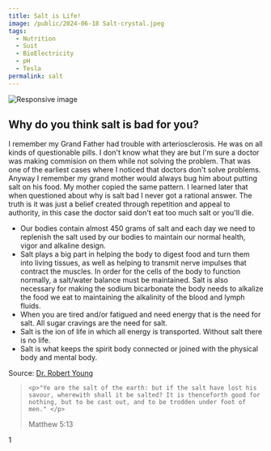 ```yaml
---
title: Salt is Life!
image: /public/2024-06-18 Salt-crystal.jpeg
tags:
  - Nutrition
  - Suit
  - BioElectricity
  - pH
  - Tesla
permalink: salt
---
```


<img src="{{ page.image | relative_url }}" class="img-fluid rounded w-50" alt="Responsive image">

<h2>Why do you think salt is bad for you?</h2>

<p>I remember my Grand Father had trouble with arteriosclerosis. He was on all kinds of questionable pills. I don't know what they are but I'm sure a doctor was making commision on them while not solving the problem. That was one of the earliest cases where I noticed that doctors don't solve problems. Anyway I remember my grand mother would always bug him about putting salt on his food. My mother copied the same pattern. I learned later that when questioned about why is salt bad I never got a rational answer. The truth is it was just a belief created through repetition and appeal to authority, in this case the doctor said don't eat too much salt or you'll die.</p>

<ul>
    <li>Our bodies contain almost 450 grams of salt and each day we need to replenish the salt used by our bodies to maintain our normal health, vigor and alkaline design.</li>
    <li>Salt plays a big part in helping the body to digest food and turn them into living tissues, as well as helping to transmit nerve impulses that contract the muscles. In order for the cells of the body to function normally, a salt/water balance must be maintained. Salt is also necessary for making the sodium bicarbonate the body needs to alkalize the food we eat to maintaining the alkalinity of the blood and lymph fluids.</li>
    <li>When you are tired and/or fatigued and need energy that is the need for salt. All sugar cravings are the need for salt.</li>
    <li>Salt is the ion of life in which all energy is transported. Without salt there is no life.</li>
    <li>Salt is what keeps the spirit body connected or joined with the physical body and mental body.</li>
  </ul>

  <p>Source: <a href="https://www.drrobertyoung.com/post/where-there-is-salt-there-is-life">Dr. Robert Young</a></p>

<blockquote class="blockquote">

    <p>"Ye are the salt of the earth: but if the salt have lost his savour, wherewith shall it be salted? It is thenceforth good for nothing, but to be cast out, and to be trodden under foot of men." </p>

  <footer class="blockquote-footer">Matthew 5:13</footer>
</blockquote>
1